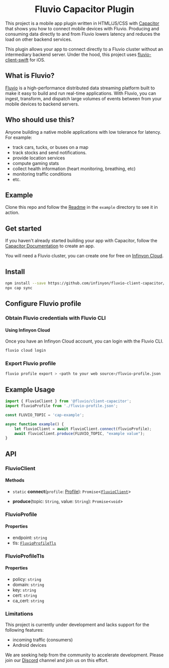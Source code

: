 <h1 align="center">Fluvio Capacitor Plugin</h1>

This project is a mobile app plugin written in HTML/JS/CSS with [Capacitor](https://capacitorjs.com) that shows you how to connect mobile devices with Fluvio. Producing and consuming data directly to and from Fluvio lowers latency and reduces the load on other backend services. 

This plugin allows your app to connect directly to a Fluvio cluster without an intermediary backend server. Under the hood, this project uses [fluvio-client-swift](https://github.com/infinyon/fluvio-client-swift/) for iOS.

## What is Fluvio?

[Fluvio](https://www.fluvio.io/) is a high-performance distributed data streaming platform built to make it easy to build and run real-time applications. With Fluvio, you can ingest, transform, and dispatch large volumes of events between from your mobile devices to backend servers. 

## Who should use this?

Anyone building a native mobile applications with low tolerance for latency. For example:
*  track cars, tucks, or buses on a map
*  track stocks and send notifications.
*  provide location services
*  compute gaming stats
*  collect health information (heart monitoring, breathing, etc)
*  monitoring traffic conditions
*  etc.


## Example

Clone this repo and follow the [Readme](example/README.md) in the `example` directory to see it in action.


## Get started

If you haven't already started building your app with Capacitor, follow the [Capacitor Documentation](https://capacitorjs.com/docs) to create an app.

You will need a Fluvio cluster, you can create one for free on [Infinyon Cloud](https://infinyon.cloud/).


## Install

```bash
npm install --save https://github.com/infinyon/fluvio-client-capacitor/releases/download/v0.0.2/fluvio-client-capacitor.tgz
npx cap sync
```

## Configure Fluvio profile

### Obtain Fluvio credentials with Fluvio CLI

#### Using Infinyon Cloud

Once you have an Infinyon Cloud account, you can login with the Fluvio CLI.

```bash
fluvio cloud login
```

### Export Fluvio profile

```bash
fluvio profile export > <path to your web source>/fluvio-profile.json
```


## Example Usage

```javascript
import { FluvioClient } from '@fluvio/client-capacitor';
import fluvioProfile from './fluvio-profile.json';

const FLUVIO_TOPIC = 'cap-example';

async function example() {    
    let fluvioClient = await FluvioClient.connect(fluvioProfile);
    await fluvioClient.produce(FLUVIO_TOPIC, "example value");
}
```


## API

### FluvioClient

#### Methods

- `static` **connect**(`profile`: [Profile](#Profile)): `Promise`<[`FluvioClient`](#FluvioClient)\>

- **produce**(topic: `String`, value: `String`): `Promise`<`void`\>


### FluvioProfile

#### Properties

- endpoint: `string`
- tls: [`FluvioProfileTls`](#FluvioProfileTls)


### FluvioProfileTls

#### Properties

- policy: `string`
- domain: `string`
- key: `string`
- cert: `string`
- ca_cert: `string`

### Limitations

This project is currently under development and lacks support for the following features:
* incoming traffic (consumers)
* Android devices

We are seeking help from the community to accelerate development. Please join our [Discord](https://discordapp.com/invite/bBG2dTz) channel and join us on this effort.
